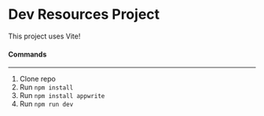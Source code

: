 # Dev Resources Project
<p>This project uses Vite!</p>

#### Commands
______
1. Clone repo
2. Run ```npm install```
3. Run ```npm install appwrite```
4. Run ```npm run dev```
